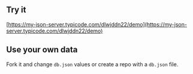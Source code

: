 ## Try it

[https://my-json-server.typicode.com/dlwjddn22/demo](https://my-json-server.typicode.com/dlwjddn22/demo)

## Use your own data

Fork it and change `db.json` values or create a repo with a `db.json` file.
